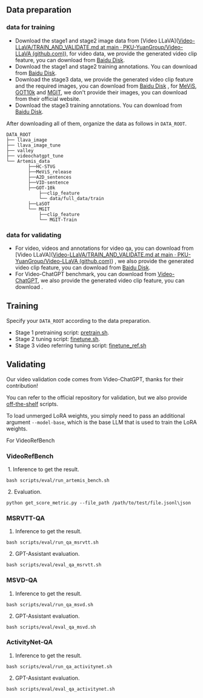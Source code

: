 ## Data preparation

### data for training
- Download the stage1 and stage2 image data from [Video LLaVA]([Video-LLaVA/TRAIN_AND_VALIDATE.md at main · PKU-YuanGroup/Video-LLaVA (github.com)](https://github.com/PKU-YuanGroup/Video-LLaVA/blob/main/TRAIN_AND_VALIDATE.md)), for video data, we provide the generated video clip feature, you can download from [Baidu Disk](https://pan.baidu.com/s/1vPZswad5auXlDrmV7JJpdg?pwd=lj8b).
- Download the stage1 and stage2 training annotations. You can download from [Baidu Disk](https://pan.baidu.com/s/1vPZswad5auXlDrmV7JJpdg?pwd=lj8b).
- Download the stage3 data, we provide the generated video clip feature and the required images, you can download from  [Baidu Disk](https://pan.baidu.com/s/1vPZswad5auXlDrmV7JJpdg?pwd=lj8b) , for [MeViS](https://codalab.lisn.upsaclay.fr/competitions/15094), [GOT10k](http://got-10k.aitestunion.com/) and [MGIT](http://videocube.aitestunion.com/), we don't provide their images, you can download from their official website.
- Download the stage3 training annotations. You can download from [Baidu Disk](https://pan.baidu.com/s/1vPZswad5auXlDrmV7JJpdg?pwd=lj8b).

After downloading all of them, organize the data as follows in ```DATA_ROOT```. 

```Shell
DATA_ROOT
├── llava_image
├── llava_image_tune
├── valley
├── videochatgpt_tune
└── Artemis_data
		├──HC-STVG
		├──MeViS_release
		├──A2D_sentences
		├──VID-sentence
		├──GOT-10k
			├──clip_feature
			└── data/full_data/train				
		├──LaSOT
		└── MGIT
			├──clip_feature
			└── MGIT-Train	
```

### data for validating
- For video, videos and annotations for video qa, you can download from [Video LLaVA]([Video-LLaVA/TRAIN_AND_VALIDATE.md at main · PKU-YuanGroup/Video-LLaVA (github.com)](https://github.com/PKU-YuanGroup/Video-LLaVA/blob/main/TRAIN_AND_VALIDATE.md)) , we also provide the generated video clip feature, you can download from [Baidu Disk](https://pan.baidu.com/s/1vPZswad5auXlDrmV7JJpdg?pwd=lj8b).
- For Video-ChatGPT benchmark, you can download from [Video-ChatGPT](https://github.com/mbzuai-oryx/Video-ChatGPT/blob/main/quantitative_evaluation/README.md), we also provide the generated video clip feature, you can download .

## Training
Specify your `DATA_ROOT` according to the data preparation.
- Stage 1 pretraining script: [pretrain.sh](scripts/pretrain.sh). 
- Stage 2 tuning script: [finetune.sh](scripts/finetune.sh).
- Stage 3 video referring tuning script: [finetune_ref.sh](scripts/finetune_ref.sh)

## Validating
Our video validation code comes from Video-ChatGPT, thanks for their contribution! 

You can refer to the official repository for validation, but we also provide [off-the-shelf](scripts/eval) scripts.

To load unmerged LoRA weights, you simply need to pass an additional argument `--model-base`, which is the base LLM that is used to train the LoRA weights. 

For VideoRefBench 

### VideoRefBench

​	1. Inference to get the result.

```
bash scripts/eval/run_artemis_bench.sh
```

​	2. Evaluation.

```
python get_score_metric.py --file_path /path/to/test/file.jsonl\json
```

### MSRVTT-QA
1. Inference to get the result.
```Shell
bash scripts/eval/run_qa_msrvtt.sh
```

2. GPT-Assistant evaluation.
```Shell
bash scripts/eval/eval_qa_msrvtt.sh
```

### MSVD-QA
1. Inference to get the result.
```Shell
bash scripts/eval/run_qa_msvd.sh
```

2. GPT-Assistant evaluation.
```Shell
bash scripts/eval/eval_qa_msvd.sh
```

### ActivityNet-QA
1. Inference to get the result.
```Shell
bash scripts/eval/run_qa_activitynet.sh
```

2. GPT-Assistant evaluation.
```Shell
bash scripts/eval/eval_qa_activitynet.sh
```









